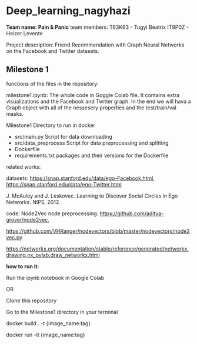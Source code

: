 # Deep_learning_nagyhazi

**Team name: Pain & Panic**
team members: T63K63 - Tugyi Beatrix
              IT9P0Z - Heizer Levente

Project description: Friend Recommendation with Graph Neural Networks on the Facebook and Twitter datasets.

## Milestone 1
functions of the files in the repository:

milestone1.ipynb: The whole code in Goggle Colab file. It contains extra visualizations and the Facebook and Twitter graph.
In the end we will hava a Graph object with all of the nessesery properties and the test/train/val masks.

Milestone1        Directory to run in docker

  - src/main.py   Script for data downloading
  - src/data_preprocess  Script for data preprocessing and splitting
  - Dockerfile    
  - requirements.txt packages and their versions for the Dockerfile

related works: 

datasets:  https://snap.stanford.edu/data/ego-Facebook.html, https://snap.stanford.edu/data/ego-Twitter.html

J. McAuley and J. Leskovec. Learning to Discover Social Circles in Ego Networks. NIPS, 2012.
           
code:
Node2Vec node preprocessing: https://github.com/aditya-grover/node2vec, 
           
https://github.com/VHRanger/nodevectors/blob/master/nodevectors/node2vec.py
           
https://networkx.org/documentation/stable/reference/generated/networkx.drawing.nx_pylab.draw_networkx.html

**how to run it:**

Run the ipynb notebook in Google Colab

OR

Clone this repository

Go to the Milestone1 directory in your terminal

  docker build . -t {image_name:tag}
  
docker run -it {image_name:tag}


  
  
